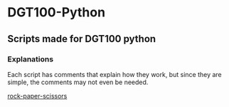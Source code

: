 # DGT100-Python

## Scripts made for DGT100 python

### Explanations
Each script has comments that explain how they work, but since they are simple, the comments may not even be needed.

[rock-paper-scissors](https://github.com/levibland/rock-paper-scissors)
